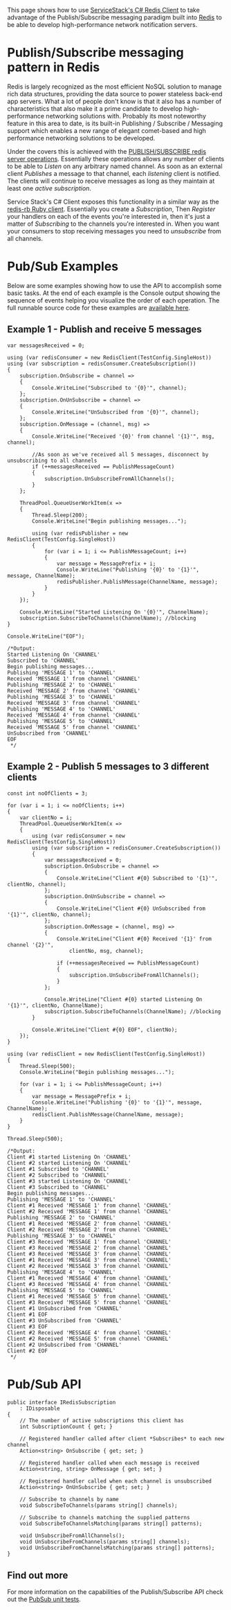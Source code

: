 This page shows how to use [ServiceStack's C# Redis Client](~/redis-client/redis-client) to take advantage of the Publish/Subscribe messaging paradigm built into 
[Redis](http://code.google.com/p/redis/) to be able to develop high-performance network notification servers.

# Publish/Subscribe messaging pattern in Redis 
Redis is largely recognized as the most efficient NoSQL solution to manage rich data structures, providing the data source to power stateless back-end app servers. What a lot of people don't know is that it also has a number of characteristics that also make it a prime candidate to develop high-performance networking solutions with. Probably its most noteworthy feature in this area to date, is its built-in Publishing / Subscribe / Messaging support which enables a new range of elegant comet-based and high performance networking solutions to be developed.

Under the covers this is achieved with the [PUBLISH/SUBSCRIBE redis server operations](http://code.google.com/p/redis/wiki/PublishSubscribe). 
Essentially these operations allows any number of clients to be able to *Listen* on any arbitrary named channel. As soon as an external client *Publishes* a message to that channel, 
each *listening* client is notified. The clients will continue to receive messages as long as they maintain at least one *active subscription*.

Service Stack's C# Client exposes this functionality in a similar way as the [redis-rb Ruby client](http://github.com/ezmobius/redis-rb/blob/master/examples/pubsub.rb). 
Essentially you create a *Subscription*, Then *Register* your handlers on each of the events you're interested in, then it's just a matter of *Subscribing* to the channels you're interested in. 
When you want your consumers to stop receiving messages you need to *unsubscribe* from all channels. 

# Pub/Sub Examples 

Below are some examples showing how to use the API to accomplish some basic tasks. At the end of each example is the Console output showing the sequence of events helping you visualize the order 
of each operation. The full runnable source code for these examples are 
[available here](https://github.com/ServiceStack/ServiceStack.Redis/blob/master/tests/ServiceStack.Redis.Tests/Examples/SimplePubSub.cs).

## Example 1 - Publish and receive 5 messages 

	var messagesReceived = 0;

	using (var redisConsumer = new RedisClient(TestConfig.SingleHost))
	using (var subscription = redisConsumer.CreateSubscription())
	{
		subscription.OnSubscribe = channel =>
		{
			Console.WriteLine("Subscribed to '{0}'", channel);
		};
		subscription.OnUnSubscribe = channel =>
		{
			Console.WriteLine("UnSubscribed from '{0}'", channel);
		};
		subscription.OnMessage = (channel, msg) =>
		{
			Console.WriteLine("Received '{0}' from channel '{1}'", msg, channel);

			//As soon as we've received all 5 messages, disconnect by unsubscribing to all channels
			if (++messagesReceived == PublishMessageCount)
			{
				subscription.UnSubscribeFromAllChannels();
			}
		};

		ThreadPool.QueueUserWorkItem(x =>
		{
			Thread.Sleep(200);
			Console.WriteLine("Begin publishing messages...");

			using (var redisPublisher = new RedisClient(TestConfig.SingleHost))
			{
				for (var i = 1; i <= PublishMessageCount; i++)
				{
					var message = MessagePrefix + i;
					Console.WriteLine("Publishing '{0}' to '{1}'", message, ChannelName);
					redisPublisher.PublishMessage(ChannelName, message);
				}
			}
		});

		Console.WriteLine("Started Listening On '{0}'", ChannelName);
		subscription.SubscribeToChannels(ChannelName); //blocking
	}

	Console.WriteLine("EOF");

	/*Output: 
	Started Listening On 'CHANNEL'
	Subscribed to 'CHANNEL'
	Begin publishing messages...
	Publishing 'MESSAGE 1' to 'CHANNEL'
	Received 'MESSAGE 1' from channel 'CHANNEL'
	Publishing 'MESSAGE 2' to 'CHANNEL'
	Received 'MESSAGE 2' from channel 'CHANNEL'
	Publishing 'MESSAGE 3' to 'CHANNEL'
	Received 'MESSAGE 3' from channel 'CHANNEL'
	Publishing 'MESSAGE 4' to 'CHANNEL'
	Received 'MESSAGE 4' from channel 'CHANNEL'
	Publishing 'MESSAGE 5' to 'CHANNEL'
	Received 'MESSAGE 5' from channel 'CHANNEL'
	UnSubscribed from 'CHANNEL'
	EOF
	 */


## Example 2 - Publish 5 messages to 3 different clients 


	const int noOfClients = 3;

	for (var i = 1; i <= noOfClients; i++)
	{
		var clientNo = i;
		ThreadPool.QueueUserWorkItem(x =>
		{
			using (var redisConsumer = new RedisClient(TestConfig.SingleHost))
			using (var subscription = redisConsumer.CreateSubscription())
			{
				var messagesReceived = 0;
				subscription.OnSubscribe = channel =>
				{
					Console.WriteLine("Client #{0} Subscribed to '{1}'", clientNo, channel);
				};
				subscription.OnUnSubscribe = channel =>
				{
					Console.WriteLine("Client #{0} UnSubscribed from '{1}'", clientNo, channel);
				};
				subscription.OnMessage = (channel, msg) =>
				{
					Console.WriteLine("Client #{0} Received '{1}' from channel '{2}'", 
						clientNo, msg, channel);

					if (++messagesReceived == PublishMessageCount)
					{
						subscription.UnSubscribeFromAllChannels();
					}
				};

				Console.WriteLine("Client #{0} started Listening On '{1}'", clientNo, ChannelName);
				subscription.SubscribeToChannels(ChannelName); //blocking
			}

			Console.WriteLine("Client #{0} EOF", clientNo);
		});
	}

	using (var redisClient = new RedisClient(TestConfig.SingleHost))
	{
		Thread.Sleep(500);
		Console.WriteLine("Begin publishing messages...");

		for (var i = 1; i <= PublishMessageCount; i++)
		{
			var message = MessagePrefix + i;
			Console.WriteLine("Publishing '{0}' to '{1}'", message, ChannelName);
			redisClient.PublishMessage(ChannelName, message);
		}
	}

	Thread.Sleep(500);

	/*Output:
	Client #1 started Listening On 'CHANNEL'
	Client #2 started Listening On 'CHANNEL'
	Client #1 Subscribed to 'CHANNEL'
	Client #2 Subscribed to 'CHANNEL'
	Client #3 started Listening On 'CHANNEL'
	Client #3 Subscribed to 'CHANNEL'
	Begin publishing messages...
	Publishing 'MESSAGE 1' to 'CHANNEL'
	Client #1 Received 'MESSAGE 1' from channel 'CHANNEL'
	Client #2 Received 'MESSAGE 1' from channel 'CHANNEL'
	Publishing 'MESSAGE 2' to 'CHANNEL'
	Client #1 Received 'MESSAGE 2' from channel 'CHANNEL'
	Client #2 Received 'MESSAGE 2' from channel 'CHANNEL'
	Publishing 'MESSAGE 3' to 'CHANNEL'
	Client #3 Received 'MESSAGE 1' from channel 'CHANNEL'
	Client #3 Received 'MESSAGE 2' from channel 'CHANNEL'
	Client #3 Received 'MESSAGE 3' from channel 'CHANNEL'
	Client #1 Received 'MESSAGE 3' from channel 'CHANNEL'
	Client #2 Received 'MESSAGE 3' from channel 'CHANNEL'
	Publishing 'MESSAGE 4' to 'CHANNEL'
	Client #1 Received 'MESSAGE 4' from channel 'CHANNEL'
	Client #3 Received 'MESSAGE 4' from channel 'CHANNEL'
	Publishing 'MESSAGE 5' to 'CHANNEL'
	Client #1 Received 'MESSAGE 5' from channel 'CHANNEL'
	Client #3 Received 'MESSAGE 5' from channel 'CHANNEL'
	Client #1 UnSubscribed from 'CHANNEL'
	Client #1 EOF
	Client #3 UnSubscribed from 'CHANNEL'
	Client #3 EOF
	Client #2 Received 'MESSAGE 4' from channel 'CHANNEL'
	Client #2 Received 'MESSAGE 5' from channel 'CHANNEL'
	Client #2 UnSubscribed from 'CHANNEL'
	Client #2 EOF
	 */



# Pub/Sub API 


	public interface IRedisSubscription 
		: IDisposable
	{
		// The number of active subscriptions this client has
		int SubscriptionCount { get; }

		// Registered handler called after client *Subscribes* to each new channel
		Action<string> OnSubscribe { get; set; }

		// Registered handler called when each message is received
		Action<string, string> OnMessage { get; set; }

		// Registered handler called when each channel is unsubscribed
		Action<string> OnUnSubscribe { get; set; }

		// Subscribe to channels by name
		void SubscribeToChannels(params string[] channels);

		// Subscribe to channels matching the supplied patterns
		void SubscribeToChannelsMatching(params string[] patterns);

		void UnSubscribeFromAllChannels();
		void UnSubscribeFromChannels(params string[] channels);
		void UnSubscribeFromChannelsMatching(params string[] patterns);
	}


## Find out more 

For more information on the capabilities of the Publish/Subscribe API check out the 
[PubSub unit tests](https://github.com/ServiceStack/ServiceStack.Redis/blob/master/tests/ServiceStack.Redis.Tests/RedisPubSubTests.cs).

